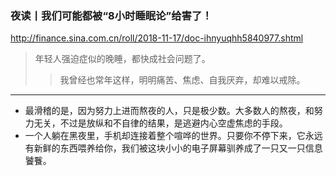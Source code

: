 ### 夜读丨我们可能都被“8小时睡眠论”给害了！
http://finance.sina.com.cn/roll/2018-11-17/doc-ihnyuqhh5840977.shtml
>年轻人强迫症似的晚睡，都快成社会问题了。
>>我曾经也常年这样，明明痛苦、焦虑、自我厌弃，却难以戒除。
---
- 最滑稽的是，因为努力上进而熬夜的人，只是极少数。大多数人的熬夜，和努力无关，不过是放纵和不自律的结果，是逃避内心空虚焦虑的手段。
- 一个人躺在黑夜里，手机却连接着整个喧哗的世界。只要你不停下来，它永远有新鲜的东西喂养给你，我们被这块小小的电子屏幕驯养成了一只又一只信息饕餮。
